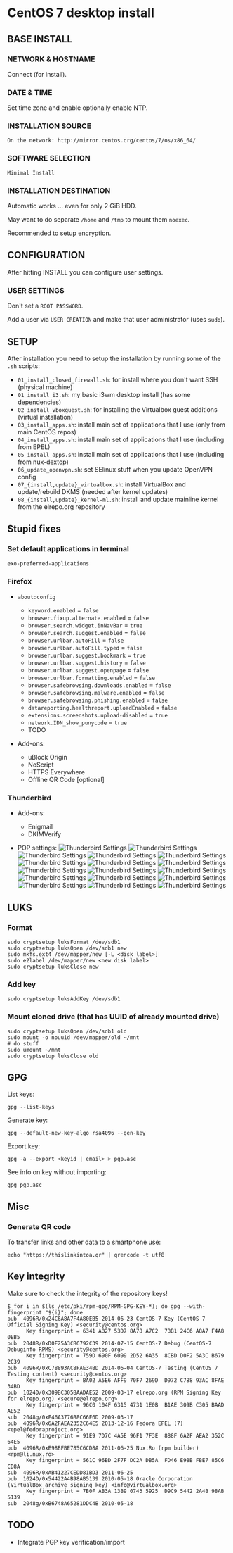 # CentOS 7 desktop install

## BASE INSTALL

### NETWORK & HOSTNAME

Connect (for install).

### DATE & TIME

Set time zone and enable optionally enable NTP.

### INSTALLATION SOURCE

`On the network: http://mirror.centos.org/centos/7/os/x86_64/`

### SOFTWARE SELECTION

`Minimal Install`

### INSTALLATION DESTINATION

Automatic works ... even for only 2 GiB HDD.

May want to do separate `/home` and  `/tmp` to mount them `noexec`.

Recommended to setup encryption.

## CONFIGURATION

After hitting INSTALL you can configure user settings.

### USER SETTINGS

Don't set a `ROOT PASSWORD`.

Add a user via `USER CREATION` and make that user administrator (uses `sudo`).

## SETUP

After installation you need to setup the installation by running some of the
`.sh` scripts:

* `01_install_closed_firewall.sh`: for install where you don't want SSH (physical machine)
* `01_install_i3.sh`: my basic i3wm desktop install (has some dependencies)
* `02_install_vboxguest.sh`: for installing the Virtualbox guest additions (virtual installation)
* `03_install_apps.sh`: install main set of applications that I use (only from main CentOS repos)
* `04_install_apps.sh`: install main set of applications that I use (including from EPEL)
* `05_install_apps.sh`: install main set of applications that I use (including from nux-dextop)
* `06_update_openvpn.sh`: set SElinux stuff when you update OpenVPN config
* `07_{install,update}_virtualbox.sh`: install  VirtualBox and update/rebuild DKMS (needed after kernel updates)
* `08_{install,update}_kernel-ml.sh`: install and update mainline kernel from the elrepo.org repository


## Stupid fixes

### Set default applications in terminal

```
exo-preferred-applications
```

### Firefox

* `about:config`
	* `keyword.enabled` = `false`
	* `browser.fixup.alternate.enabled` = `false`
	* `browser.search.widget.inNavBar` = `true`
	* `browser.search.suggest.enabled` = `false`
	* `browser.urlbar.autoFill` = `false`
	* `browser.urlbar.autoFill.typed` = `false`
	* `browser.urlbar.suggest.bookmark` = `true`
	* `browser.urlbar.suggest.history` = `false`
	* `browser.urlbar.suggest.openpage` = `false`
	* `browser.urlbar.formatting.enabled` = `false`
	* `browser.safebrowsing.downloads.enabled` = `false`
	* `browser.safebrowsing.malware.enabled` = `false`
	* `browser.safebrowsing.phishing.enabled` = `false`
	* `datareporting.healthreport.uploadEnabled` = `false`
	* `extensions.screenshots.upload-disabled` = `true`
	* `network.IDN_show_punycode` = `true`
	* TODO 
	
* Add-ons:
	* uBlock Origin
	* NoScript
	* HTTPS Everywhere
	* Offline QR Code [optional]

### Thunderbird

* Add-ons:
	* Enigmail
	* DKIMVerify

* POP settings: 
![Thunderbird Settings](thunderbird/01.png)
![Thunderbird Settings](thunderbird/02.png)
![Thunderbird Settings](thunderbird/03.png)
![Thunderbird Settings](thunderbird/04.png)
![Thunderbird Settings](thunderbird/05.png)
![Thunderbird Settings](thunderbird/06.png)
![Thunderbird Settings](thunderbird/07.png)
![Thunderbird Settings](thunderbird/08.png)
![Thunderbird Settings](thunderbird/09.png)
![Thunderbird Settings](thunderbird/10.png)
![Thunderbird Settings](thunderbird/11.png)
![Thunderbird Settings](thunderbird/12.png)
![Thunderbird Settings](thunderbird/13.png)
![Thunderbird Settings](thunderbird/14.png)
![Thunderbird Settings](thunderbird/15.png)
![Thunderbird Settings](thunderbird/16.png)
![Thunderbird Settings](thunderbird/17.png)

## LUKS

### Format

```
sudo cryptsetup luksFormat /dev/sdb1
sudo cryptsetup luksOpen /dev/sdb1 new
sudo mkfs.ext4 /dev/mapper/new [-L <disk label>]
sudo e2label /dev/mapper/new <new disk label>
sudo cryptsetup luksClose new
```

### Add key

```
sudo cryptsetup luksAddKey /dev/sdb1
```

### Mount cloned drive (that has UUID of already mounted drive)

```
sudo cryptsetup luksOpen /dev/sdb1 old
sudo mount -o nouuid /dev/mapper/old ~/mnt
# do stuff
sudo umount ~/mnt
sudo cryptsetup luksClose old
```

## GPG

List keys:

```
gpg --list-keys
```

Generate key:

```
gpg --default-new-key-algo rsa4096 --gen-key
```

Export key:

```
gpg -a --export <keyid | email> > pgp.asc
```

See info on key without importing:

```
gpg pgp.asc
```

## Misc

### Generate QR code

To transfer links and other data to a smartphone use:

```
echo "https://thislinkintoa.qr" | qrencode -t utf8
```

## Key integrity

Make sure to check the integrity of the repository keys!

```
$ for i in $(ls /etc/pki/rpm-gpg/RPM-GPG-KEY-*); do gpg --with-fingerprint "${i}"; done
pub  4096R/0x24C6A8A7F4A80EB5 2014-06-23 CentOS-7 Key (CentOS 7 Official Signing Key) <security@centos.org>
      Key fingerprint = 6341 AB27 53D7 8A78 A7C2  7BB1 24C6 A8A7 F4A8 0EB5
pub  2048R/0xD0F25A3CB6792C39 2014-07-15 CentOS-7 Debug (CentOS-7 Debuginfo RPMS) <security@centos.org>
      Key fingerprint = 759D 690F 6099 2D52 6A35  8CBD D0F2 5A3C B679 2C39
pub  4096R/0xC78893AC8FAE34BD 2014-06-04 CentOS-7 Testing (CentOS 7 Testing content) <security@centos.org>
      Key fingerprint = BA02 A5E6 AFF9 70F7 269D  D972 C788 93AC 8FAE 34BD
pub  1024D/0x309BC305BAADAE52 2009-03-17 elrepo.org (RPM Signing Key for elrepo.org) <secure@elrepo.org>
      Key fingerprint = 96C0 104F 6315 4731 1E0B  B1AE 309B C305 BAAD AE52
sub  2048g/0xF46A3776B8C66E6D 2009-03-17
pub  4096R/0x6A2FAEA2352C64E5 2013-12-16 Fedora EPEL (7) <epel@fedoraproject.org>
      Key fingerprint = 91E9 7D7C 4A5E 96F1 7F3E  888F 6A2F AEA2 352C 64E5
pub  4096R/0xE98BFBE785C6CD8A 2011-06-25 Nux.Ro (rpm builder) <rpm@li.nux.ro>
      Key fingerprint = 561C 96BD 2F7F DC2A DB5A  FD46 E98B FBE7 85C6 CD8A
sub  4096R/0xAB41227CEDD81BD3 2011-06-25
pub  1024D/0x54422A4B98AB5139 2010-05-18 Oracle Corporation (VirtualBox archive signing key) <info@virtualbox.org>
      Key fingerprint = 7B0F AB3A 13B9 0743 5925  D9C9 5442 2A4B 98AB 5139
sub  2048g/0xB6748A65281DDC4B 2010-05-18
```

## TODO

* Integrate PGP key verification/import




